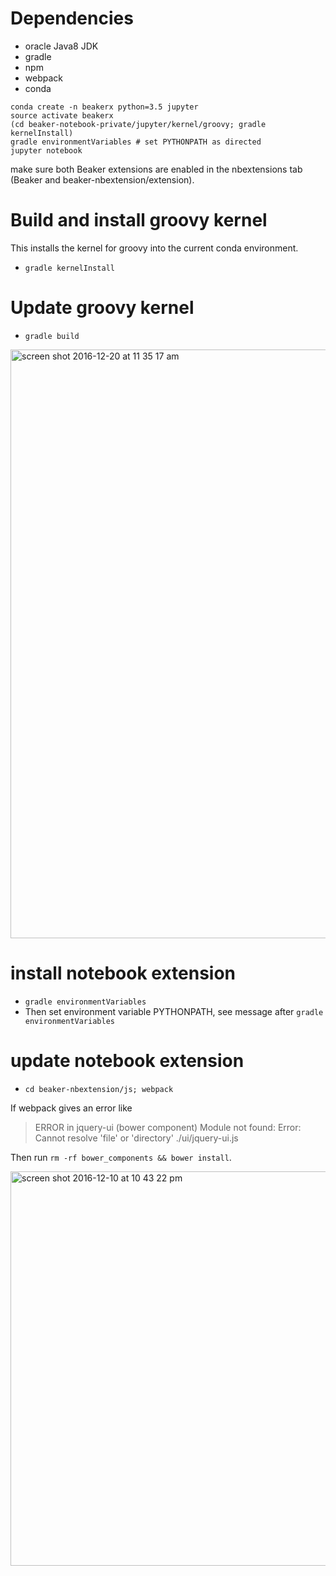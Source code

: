 <!--
    Copyright 2014 TWO SIGMA OPEN SOURCE, LLC

    Licensed under the Apache License, Version 2.0 (the "License");
    you may not use this file except in compliance with the License.
    You may obtain a copy of the License at

           http://www.apache.org/licenses/LICENSE-2.0

    Unless required by applicable law or agreed to in writing, software
    distributed under the License is distributed on an "AS IS" BASIS,
    WITHOUT WARRANTIES OR CONDITIONS OF ANY KIND, either express or implied.
    See the License for the specific language governing permissions and
    limitations under the License.
-->


# Dependencies

* oracle Java8 JDK
* gradle
* npm
* webpack
* conda

```
conda create -n beakerx python=3.5 jupyter
source activate beakerx
(cd beaker-notebook-private/jupyter/kernel/groovy; gradle kernelInstall)
gradle environmentVariables # set PYTHONPATH as directed
jupyter notebook
```

make sure both Beaker extensions are enabled in the nbextensions tab (Beaker and beaker-nbextension/extension).

# Build and install groovy kernel
This installs the kernel for groovy into the current conda environment.
* `gradle kernelInstall`

# Update groovy kernel
* `gradle build`


<img width="942" alt="screen shot 2016-12-20 at 11 35 17 am" src="https://cloud.githubusercontent.com/assets/963093/21402566/1680b928-c787-11e6-8acf-dc4fdeba0651.png">

# install notebook extension

* `gradle environmentVariables`
* Then set environment variable PYTHONPATH, see message after `gradle environmentVariables`

# update notebook extension

* `cd beaker-nbextension/js; webpack`

If webpack gives an error like

> ERROR in jquery-ui (bower component) Module not found: Error: Cannot resolve 'file' or 'directory' ./ui/jquery-ui.js

Then run `rm -rf bower_components && bower install`.

<img width="631" alt="screen shot 2016-12-10 at 10 43 22 pm" src="https://cloud.githubusercontent.com/assets/963093/21077947/261def64-bf2a-11e6-8518-4845caf75690.png">
